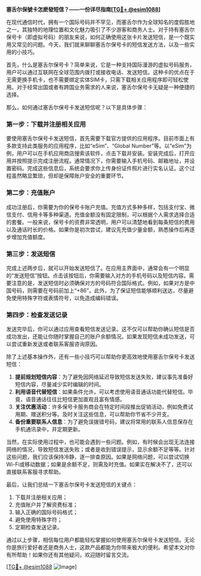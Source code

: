 **塞舌尔保號卡怎麽發短信？——一份详尽指南[[TG💪+ @esim1088](https://t.me/s/esim1088)]**

在现代通信时代，拥有一个国际号码并不罕见，而塞舌尔作为全球知名的度假胜地之一，其独特的地理位置和文化魅力吸引了不少游客和商务人士。对于持有塞舌尔保号卡（即虚拟号码）的朋友来说，如何正确使用这张卡片发送短信，是一个既实用又常见的问题。今天，我们就来聊聊塞舌尔保号卡的短信发送方法，以及一些实用的小技巧。

首先，什么是塞舌尔保号卡？简单来说，它是一种支持国际漫游的虚拟号码服务，用户可以通过互联网在全球范围内拨打或接收电话、发送短信。这种卡的优点在于无需更换手机卡，也不需要绑定实体SIM卡，只需下载相关应用程序即可轻松使用。对于经常出国或者有跨国业务需求的人来说，塞舌尔保号卡无疑是一种便捷的选择。

那么，如何通过塞舌尔保号卡发送短信呢？以下是具体步骤：

### **第一步：下载并注册相关应用**
要使用塞舌尔保号卡发送短信，首先需要下载官方提供的应用程序。目前市面上有多款支持此类服务的应用程序，比如“eSim”、“Global Number”等。以“eSim”为例，用户可以在手机应用商店搜索该软件，点击下载并安装。安装完成后，打开应用并按照提示完成注册流程。通常情况下，你需要输入手机号码、邮箱地址，并设置密码。完成这些信息后，系统会要求你上传身份证件照片进行实名认证。这个过程虽然略显繁琐，但却是保障账户安全的重要环节。

### **第二步：充值账户**
成功注册后，你需要为你的保号卡账户充值。充值方式多种多样，包括支付宝、微信支付、信用卡等多种渠道。充值金额没有固定限制，可以根据个人需求选择合适的套餐。一般来说，保号卡的资费非常透明，用户可以清楚地看到每条短信的费用以及通话时长的价格。如果你是初次尝试，建议先充值少量金额，熟悉操作后再逐步增加充值额度。

### **第三步：发送短信**
完成上述两步后，就可以开始发送短信了。在应用主界面中，通常会有一个明显的“发送短信”按钮。点击该按钮后，你需要输入对方的手机号码以及短信内容。需要注意的是，发送短信时必须确保对方的号码符合国际格式。例如，如果对方是中国号码，则需要在号码前加上“+86”。此外，为了保证短信能够顺利送达，尽量避免使用特殊字符或表情符号，以免造成编码错误。

### **第四步：检查发送记录**
发送完毕后，你可以通过应用查看短信发送记录。这不仅可以帮助你确认短信是否成功发出，还能让你随时掌握自己的账户余额情况。如果发现短信未成功发送，可以尝试重新发送或者联系客服咨询原因。

除了上述基本操作外，还有一些小技巧可以帮助你更高效地使用塞舌尔保号卡发送短信：

1. **提前规划短信内容**：为了避免因网络延迟导致短信发送失败，建议事先准备好短信内容，尽量减少实时编辑的时间。
2. **利用语音代替短信**：如果条件允许，可以考虑使用语音通话功能代替短信。毕竟，语音通话往往比短信更加直观且富有情感。
3. **关注优惠活动**：许多保号卡服务商会在特定时间段推出促销活动，例如免费试用期、赠送积分等。及时关注这些信息，可以帮助你节省不少开支。
4. **备份重要联系人信息**：为了避免误拨错号码，建议将常用的联系人信息保存在手机通讯录中，并定期更新。

当然，在实际使用过程中，也可能会遇到一些问题。例如，有时候会出现无法连接网络的情况，导致短信发送失败；或者是收到错误提示，显示余额不足等等。针对这些问题，我们应该保持冷静，逐一排查原因。如果是网络问题，可以尝试切换Wi-Fi或移动数据；如果是余额不足，则需及时充值。如果实在解决不了，还可以直接联系客服寻求帮助。

最后，让我们总结一下塞舌尔保号卡发送短信的关键点：

1. 下载并注册相关应用；
2. 充值账户并了解资费标准；
3. 输入正确的国际号码格式；
4. 避免使用特殊字符；
5. 定期检查发送记录。

通过以上步骤，相信每位用户都能轻松掌握如何使用塞舌尔保号卡发送短信。无论你是旅行爱好者还是商务人士，这款产品都能为你带来极大的便利。希望本文对你有所帮助！如果你还有其他疑问，欢迎随时留言交流。

[[TG💪+ @esim1088](https://t.me/s/esim1088) ![Image](https://i.postimg.cc/4NQfJmqS/Snipaste-2025-05-13-00-14-12.png)]